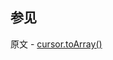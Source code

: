 ## 参见

原文 - [cursor.toArray()]( https://docs.mongodb.com/manual/reference/method/cursor.toArray/ )

